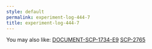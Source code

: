 ```yaml
---
style: default
permalink: experiment-log-444-7
title: experiment-log-444-7
---
```

You may also like:
[DOCUMENT-SCP-1734-E9](http://scp-wiki.net/document-scp-1734-e9)
[SCP-2765](http://scp-wiki.net/scp-2765)